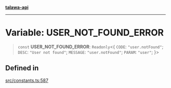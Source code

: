 [**talawa-api**](../../README.md)

***

# Variable: USER\_NOT\_FOUND\_ERROR

> `const` **USER\_NOT\_FOUND\_ERROR**: `Readonly`\<\{ `CODE`: `"user.notFound"`; `DESC`: `"User not found"`; `MESSAGE`: `"user.notFound"`; `PARAM`: `"user"`; \}\>

## Defined in

[src/constants.ts:587](https://github.com/Suyash878/talawa-api/blob/e4413cec641a837926071678fed3c7f67234e31e/src/constants.ts#L587)
